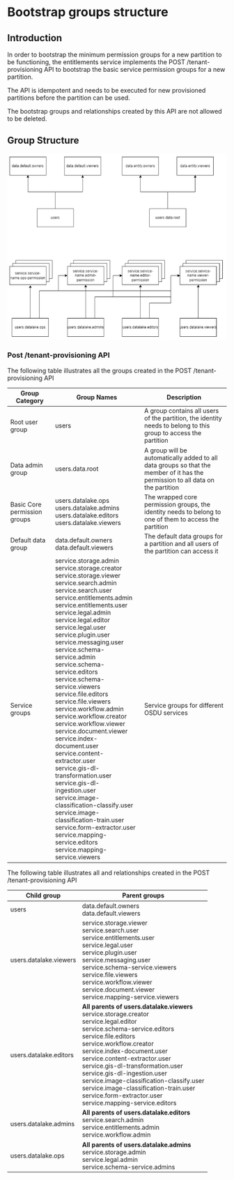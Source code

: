 # Bootstrap groups structure

## Introduction
In order to bootstrap the minimum permission groups for a new partition to be functioning, the entitlements service implements the POST /tenant-provisioning API to bootstrap the basic service permission groups for a new partition.

The API is idempotent and needs to be executed for new provisioned partitions before the partition can be used.

The bootstrap groups and relationships created by this API are not allowed to be deleted.

## Group Structure

![](bootstrap-hierarchy.png)

### Post /tenant-provisioning API

The following table illustrates all the groups created in the POST /tenant-provisioning API

| Group Category | Group Names | Description |
| -------------- | ----------- | ----------- |
| Root user group | users | A group contains all users of the partition, the identity needs to belong to this group to access the partition |
| Data admin group | users.data.root | A group will be automatically added to all data groups so that the member of it has the permission to all data on the partition |
| Basic Core permission groups | users.datalake.ops <br> users.datalake.admins <br> users.datalake.editors <br> users.datalake.viewers | The wrapped core permission groups, the identity needs to belong to one of them to access the partition |
| Default data group | data.default.owners <br> data.default.viewers | The default data groups for a partition and all users of the partition can access it |
| Service groups | service.storage.admin <br> service.storage.creator <br> service.storage.viewer <br> service.search.admin <br> service.search.user <br> service.entitlements.admin <br> service.entitlements.user <br> service.legal.admin <br> service.legal.editor <br> service.legal.user <br> service.plugin.user <br> service.messaging.user <br> service.schema-service.admin <br> service.schema-service.editors <br> service.schema-service.viewers <br> service.file.editors <br> service.file.viewers <br> service.workflow.admin <br> service.workflow.creator <br> service.workflow.viewer <br> service.document.viewer <br> service.index-document.user <br> service.content-extractor.user <br> service.gis-dl-transformation.user <br> service.gis-dl-ingestion.user <br> service.image-classification-classify.user <br> service.image-classification-train.user <br> service.form-extractor.user <br> service.mapping-service.editors <br> service.mapping-service.viewers | Service groups for different OSDU services |

The following table illustrates all and relationships created in the POST /tenant-provisioning API

| Child group | Parent groups |
| ----------- | ------------- |
| users | data.default.owners <br> data.default.viewers |
| users.datalake.viewers | service.storage.viewer <br> service.search.user <br> service.entitlements.user <br> service.legal.user <br> service.plugin.user <br> service.messaging.user <br> service.schema-service.viewers <br> service.file.viewers <br> service.workflow.viewer <br> service.document.viewer <br> service.mapping-service.viewers |
| users.datalake.editors | __All parents of users.datalake.viewers__ <br> service.storage.creator <br> service.legal.editor <br> service.schema-service.editors <br> service.file.editors <br> service.workflow.creator <br> service.index-document.user <br> service.content-extractor.user <br> service.gis-dl-transformation.user <br> service.gis-dl-ingestion.user <br> service.image-classification-classify.user <br> service.image-classification-train.user <br> service.form-extractor.user <br> service.mapping-service.editors |
| users.datalake.admins | __All parents of users.datalake.editors__ <br> service.search.admin <br> service.entitlements.admin <br> service.workflow.admin |
| users.datalake.ops | __All parents of users.datalake.admins__ <br> service.storage.admin <br> service.legal.admin <br> service.schema-service.admins |